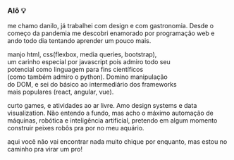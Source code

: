 ### Alô 💡

me chamo danilo, já trabalhei com design e com gastronomia. Desde o começo da pandemia me descobri
enamorado por programação web e ando todo dia tentando aprender um pouco mais.

manjo html, css(flexbox, media queries, bootstrap),<br>
um carinho especial por javascript pois admiro todo seu<br>
potencial como linguagem para fins científicos <br>
(como também admiro o python). Domino manipulação<br>
do DOM, e sei do básico ao intermediário dos frameworks<br>
mais populares (react, angular, vue).

curto games, e atividades ao ar livre. Amo design systems e data visualization. Não entendo a fundo, mas acho o máximo
automação de máquinas, robótica e inteligência artificial, pretendo em algum
momento construir peixes robôs pra por no meu aquário.

aqui você não vai encontrar nada muito chique por enquanto, mas estou no caminho
pra virar um pro!
